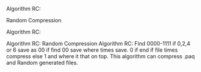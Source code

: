 Algorithm RC:

Random Compression

Algorithm RC:

Algorithm RC: Random Compression Algorithm RC: Find 0000-1111 if 0,2,4 or 6 save as 00 if find 00 save where times save. 0 if end if file times compress else 1 and where it that on top.
This algorithm can compress .paq and Random generated files.
